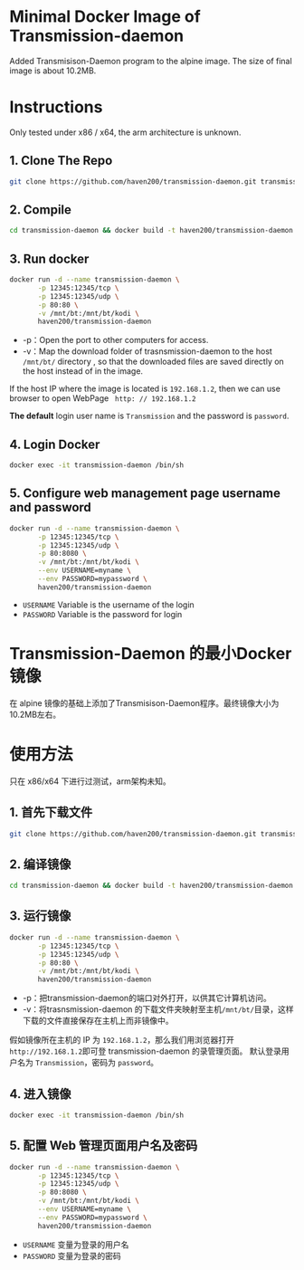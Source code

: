 # Minimal Docker Image of Transmission-daemon

Added Transmisison-Daemon program to the alpine image. The size of final image is about 10.2MB.

# Instructions

Only tested under x86 / x64, the arm architecture is unknown.

## 1. Clone The Repo

```sh
git clone https://github.com/haven200/transmission-daemon.git transmission-daemon
```
## 2. Compile

```sh
cd transmission-daemon && docker build -t haven200/transmission-daemon .
```

## 3. Run docker
```sh
docker run -d --name transmission-daemon \
       -p 12345:12345/tcp \
       -p 12345:12345/udp \
       -p 80:80 \
       -v /mnt/bt:/mnt/bt/kodi \
       haven200/transmission-daemon
```
- \-p：Open the port to other computers for access.
- \-v：Map the download folder of trasnsmission-daemon to the host `/mnt/bt/` directory , so that the downloaded files are saved directly on the host instead of in the image.

If the host IP where the image is located is `192.168.1.2`, then we can use browser to open WebPage ` http: // 192.168.1.2` 

**The default** login user name is `Transmission` and the password is `password`.

## 4. Login Docker

```sh
docker exec -it transmission-daemon /bin/sh
```

## 5. Configure web management page username and password

```sh
docker run -d --name transmission-daemon \
       -p 12345:12345/tcp \
       -p 12345:12345/udp \
       -p 80:8080 \
       -v /mnt/bt:/mnt/bt/kodi \
       --env USERNAME=myname \
       --env PASSWORD=mypassword \
       haven200/transmission-daemon
```
- `USERNAME` Variable is the username of the login
- `PASSWORD` Variable is the password for login

# Transmission-Daemon 的最小Docker镜像

在 alpine 镜像的基础上添加了Transmisison-Daemon程序。最终镜像大小为10.2MB左右。

# 使用方法

只在 x86/x64 下进行过测试，arm架构未知。

## 1. 首先下载文件

```sh
git clone https://github.com/haven200/transmission-daemon.git transmission-daemon
```

## 2. 编译镜像

```sh
cd transmission-daemon && docker build -t haven200/transmission-daemon .
```

## 3. 运行镜像
```sh
docker run -d --name transmission-daemon \
       -p 12345:12345/tcp \
       -p 12345:12345/udp \
       -p 80:80 \
       -v /mnt/bt:/mnt/bt/kodi \
       haven200/transmission-daemon
```
- \-p：把transmission-daemon的端口对外打开，以供其它计算机访问。
- \-v：将trasnsmission-daemon 的下载文件夹映射至主机`/mnt/bt/`目录，这样下载的文件直接保存在主机上而非镜像中。

假如镜像所在主机的 IP 为 `192.168.1.2`，那么我们用浏览器打开`http://192.168.1.2`即可登 transmission-daemon 的录管理页面。
默认登录用户名为 `Transmission`，密码为 `password`。

## 4. 进入镜像
```sh
docker exec -it transmission-daemon /bin/sh
```

## 5. 配置 Web 管理页面用户名及密码
```sh
docker run -d --name transmission-daemon \
       -p 12345:12345/tcp \
       -p 12345:12345/udp \
       -p 80:8080 \
       -v /mnt/bt:/mnt/bt/kodi \
       --env USERNAME=myname \
       --env PASSWORD=mypassword \
       haven200/transmission-daemon
```
- `USERNAME` 变量为登录的用户名
- `PASSWORD` 变量为登录的密码
